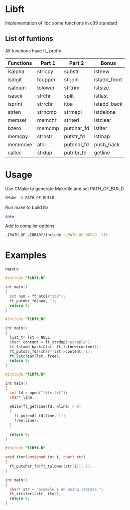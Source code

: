 # Libft

Implementation of libc some functions in c99 standard

## List of funtions
All functions have ft_ prefix


| Functions|  Part 1  | Part 2      | Bonus         |
| ---------|----------|-------------|---------------|
| isalpha  | strlcpy  | substr      | lstnew        |
| isdigit  | toupper  | strjoin     | lstadd_front  |
| isalnum  | tolower  | strtrim     | lstsize       |
| isascii  | strchr   | split       | lstlast       |
| isprint  | strrchr  | itoa        | lstadd_back   |
| strlen   | strncmp  | strmapi     | lstdelone     |   
| memset   | memchr   | striteri    | lstclear      |
| bzero    | memcmp   | putchar_fd  | lstiter       |
| memcpy   | strnstr  | putstr_fd   | lstmap        |
| memmove  | atoi     | putendl_fd  | push_back     |
| calloc   | strdup   | putnbr_fd   | getline       |


# Usage

Use CMake to generate Makefile and set PATH_OF_BUILD
```bash
CMake -B PATH_OF_BUILD
```
Run make to build lib
```bash
make
```
Add to compiler options
```bash
-IPATH_OF_LIBRARY/include -LPATH_OF_BUILD -lft
```


# Examples
main.c
```C
#include "libft.h"

int main()
{
  int num = ft_atoi("150");
  ft_putnbr_fd(num, 1);
  return 0;
}
```


```C
#include "libft.h"

int main()
{
  list_t* lst = NULL;
  char* content = ft_strdup("example");
  ft_lstadd_back(&lst, ft_lstnew(content));
  ft_putstr_fd((char*)lst->content, 1);
  ft_lstclear(lst, free);
  return 0;
}
```

```C
#include "libft.h"

int main()
{
  int fd = open("file.txt");
  char* line;
  
  while(ft_getline(fd, &line) > 0)
  {
    ft_putendl_fd(line, 1);
    free(line);
  }
  
  return 0;
}
```

```C
#include "libft.h"

void iter(unsigned int i, char* str)
{
  ft_putchar_fd(ft_tolower(str[i]), 1);
}

int main()
{
  char* str = "example 1 oF usIng iterate ";
  ft_striteri(str, iter);
  return 0;
}
```


















